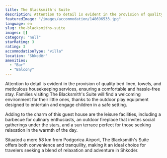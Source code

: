 ```yaml
---
title: The Blacksmith's Suite
description: Attention to detail is evident in the provision of quality bed linen, towels, and meticulous housekeeping services, ensuring a comfortable and hassle-free stay.
featuredImage: "/images/accommodation/148696533.jpg"
language: en
slug: the-blacksmiths-suite
images: []
category: "null"
starRating: 3
rating: 3
accommodationType: "villa"
location: "Shkodër"
amenities:
  - "Bar"
  - "Balcony"
---
```


Attention to detail is evident in the provision of quality bed linen, towels, and meticulous housekeeping services, ensuring a comfortable and hassle-free stay. Families visiting The Blacksmith's Suite will find a welcoming environment for their little ones, thanks to the outdoor play equipment designed to entertain and engage children in a safe setting.

Adding to the charm of this guest house are the leisure facilities, including a barbecue for culinary enthusiasts, an outdoor fireplace that invites social gatherings under the stars, and a sun terrace perfect for those seeking relaxation in the warmth of the day.

Situated a mere 58 km from Podgorica Airport, The Blacksmith's Suite offers both convenience and tranquility, making it an ideal choice for travelers seeking a blend of relaxation and adventure in Shkodër.

